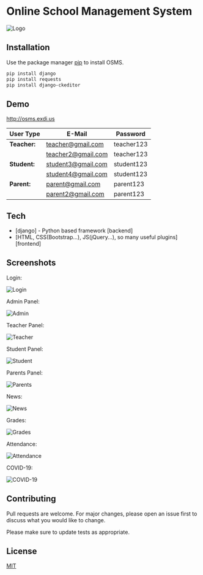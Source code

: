 # Online School Management System
![Logo](https://github.com/probayraka/SchoolManagementSystem/blob/main/media/Logo.png?raw=true)

## Installation

Use the package manager [pip](https://pip.pypa.io/en/stable/) to install OSMS.

```bash
pip install django
pip install requests
pip install django-ckeditor
```

## Demo

http://osms.exdi.us

| **User Type** | **E-Mail** | **Password** |
| ------ | ------ | ------ |
| **Teacher:** | teacher@gmail.com | teacher123 |
| | teacher2@gmail.com | teacher123 |
| **Student:** | student3@gmail.com | student123 |
| |  student4@gmail.com | student123 |
| **Parent:** | parent@gmail.com | parent123 |
| | parent2@gmail.com | parent123 |

## Tech

- [django] - Python based framework [backend]
- [HTML, CSS(Bootstrap...), JS(jQuery...), so many useful plugins] [frontend]

## Screenshots
Login:

![Login](https://github.com/probayraka/SchoolManagementSystem/blob/main/media/Screenshots/login.png?raw=true)

Admin Panel:

![Admin](https://github.com/probayraka/SchoolManagementSystem/blob/main/media/Screenshots/admin.png?raw=true)

Teacher Panel:

![Teacher](https://github.com/probayraka/SchoolManagementSystem/blob/main/media/Screenshots/teacher.png?raw=true)

Student Panel:

![Student](https://github.com/probayraka/SchoolManagementSystem/blob/main/media/Screenshots/student.png?raw=true)

Parents Panel:

![Parents](https://github.com/probayraka/SchoolManagementSystem/blob/main/media/Screenshots/parent.png?raw=true)

News:

![News](https://github.com/probayraka/SchoolManagementSystem/blob/main/media/Screenshots/news.png?raw=true)

Grades:

![Grades](https://github.com/probayraka/SchoolManagementSystem/blob/main/media/Screenshots/grade.png?raw=true)

Attendance:

![Attendance](https://github.com/probayraka/SchoolManagementSystem/blob/main/media/Screenshots/attendance.png?raw=true)

COVID-19:

![COVID-19](https://github.com/probayraka/SchoolManagementSystem/blob/main/media/Screenshots/covid19.png?raw=true)

## Contributing
Pull requests are welcome. For major changes, please open an issue first to discuss what you would like to change.

Please make sure to update tests as appropriate.

## License
[MIT](https://choosealicense.com/licenses/mit/)
